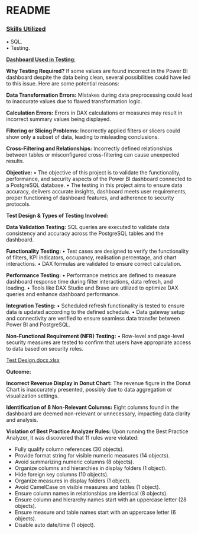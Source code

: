 # **README**

### <ins>**Skills Utilized**

• SQL.<br>
• Testing.

<ins>**Dashboard Used in Testing**<ins>:  

**Why Testing Required?**
If some values are found incorrect in the Power BI dashboard despite the data being clean, several possibilities could have led to this issue. Here are some potential reasons:

**Data Transformation Errors:**
Mistakes during data preprocessing could lead to inaccurate values due to flawed transformation logic.

**Calculation Errors:**
Errors in DAX calculations or measures may result in incorrect summary values being displayed.

**Filtering or Slicing Problems:**
Incorrectly applied filters or slicers could show only a subset of data, leading to misleading conclusions.

**Cross-Filtering and Relationships:**
Incorrectly defined relationships between tables or misconfigured cross-filtering can cause unexpected results.

**Objective:**
• The objective of this project is to validate the functionality, performance, and security aspects of the Power BI dashboard connected to a PostgreSQL database.
• The testing in this project aims to ensure data accuracy, delivers accurate insights, dashboard meets user requirements, proper functioning of dashboard features, and adherence to security protocols.

**Test Design & Types of Testing Involved:**

**Data Validation Testing:**
SQL queries are executed to validate data consistency and accuracy across the PostgreSQL tables and the dashboard.

**Functionality Testing:**
• Test cases are designed to verify the functionality of filters, KPI indicators, occupancy, realisation percentage, and chart interactions.
• DAX formulas are validated to ensure correct calculation.

**Performance Testing:**
• Performance metrics are defined to measure dashboard response time during filter interactions, data refresh, and loading.
• Tools like DAX Studio and Bravo are utilized to optimize DAX queries and enhance dashboard performance.

**Integration Testing:**
• Scheduled refresh functionality is tested to ensure data is updated according to the defined schedule.
• Data gateway setup and connectivity are verified to ensure seamless data transfer between Power BI and PostgreSQL.

**Non-Functional Requirement (NFR) Testing:**
• Row-level and page-level security measures are tested to confirm that users have appropriate access to data based on security roles.

[Test Design.docx.xlsx](https://github.com/shifoajoshy/Report_Testing/files/14885971/Test.Design.docx.xlsx)

**Outcome:**

**Incorrect Revenue Display in Donut Chart:**
The revenue figure in the Donut Chart is inaccurately presented, possibly due to data aggregation or visualization settings.

**Identification of 8 Non-Relevant Columns:**
Eight columns found in the dashboard are deemed non-relevant or unnecessary, impacting data clarity and analysis.

**Violation of Best Practice Analyzer Rules:**
Upon running the Best Practice Analyzer, it was discovered that 11 rules were violated:
- Fully qualify column references (30 objects).
- Provide format string for visible numeric measures (14 objects).
- Avoid summarizing numeric columns (8 objects).
- Organize columns and hierarchies in display folders (1 object).
- Hide foreign key columns (10 objects).
- Organize measures in display folders (1 object).
- Avoid CamelCase on visible measures and tables (1 object).
- Ensure column names in relationships are identical (8 objects).
- Ensure column and hierarchy names start with an uppercase letter (28 objects).
- Ensure measure and table names start with an uppercase letter (6 objects).
- Disable auto date/time (1 object).
